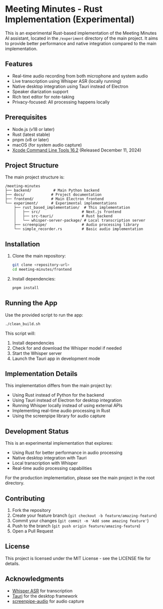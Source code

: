 # Meeting Minutes - Rust Implementation (Experimental)

This is an experimental Rust-based implementation of the Meeting Minutes AI assistant, located in the `/experiment` directory of the main project. It aims to provide better performance and native integration compared to the main implementation.

## Features

- Real-time audio recording from both microphone and system audio
- Live transcription using Whisper ASR (locally running)
- Native desktop integration using Tauri instead of Electron
- Speaker diarization support
- Rich text editor for note-taking
- Privacy-focused: All processing happens locally

## Prerequisites

- Node.js (v18 or later)
- Rust (latest stable)
- pnpm (v8 or later)
- macOS (for system audio capture)
- [Xcode Command Line Tools 16.2](https://developer.apple.com/download/all/?q=xcode) (Released December 11, 2024)


## Project Structure

The main project structure is:
```
/meeting-minutes
├── backend/          # Main Python backend
├── docs/            # Project documentation
├── frontend/        # Main Electron frontend
└── experiment/      # Experimental implementations
    ├── rust_based_implementation/  # This implementation
    │   ├── src/                   # Next.js frontend
    │   ├── src-tauri/             # Rust backend
    │   └── whisper-server-package/ # Local transcription server
    ├── screenpipe/                # Audio processing library
    └── simple_recorder.rs         # Basic audio implementation
```

## Installation

1. Clone the main repository:
   ```bash
   git clone <repository-url>
   cd meeting-minutes/frontend
   ```



2. Install dependencies:
   ```bash
   pnpm install
   ```

## Running the App

Use the provided script to run the app:
```bash
./clean_build.sh
```

This script will:
1. Install dependencies
2. Check for and download the Whisper model if needed
3. Start the Whisper server
4. Launch the Tauri app in development mode

## Implementation Details

This implementation differs from the main project by:
- Using Rust instead of Python for the backend
- Using Tauri instead of Electron for desktop integration
- Running Whisper locally instead of using external APIs
- Implementing real-time audio processing in Rust
- Using the screenpipe library for audio capture

## Development Status

This is an experimental implementation that explores:
- Using Rust for better performance in audio processing
- Native desktop integration with Tauri
- Local transcription with Whisper
- Real-time audio processing capabilities

For the production implementation, please see the main project in the root directory.

## Contributing

1. Fork the repository
2. Create your feature branch (`git checkout -b feature/amazing-feature`)
3. Commit your changes (`git commit -m 'Add some amazing feature'`)
4. Push to the branch (`git push origin feature/amazing-feature`)
5. Open a Pull Request

## License

This project is licensed under the MIT License - see the LICENSE file for details.

## Acknowledgments

- [Whisper ASR](https://github.com/openai/whisper) for transcription
- [Tauri](https://tauri.app/) for the desktop framework
- [screenpipe-audio](https://github.com/screenpipe/screenpipe-audio) for audio capture

